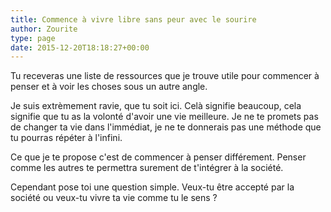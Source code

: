 ```yaml
---
title: Commence à vivre libre sans peur avec le sourire
author: Zourite
type: page
date: 2015-12-20T18:18:27+00:00
---
```

Tu receveras une liste de ressources que je trouve utile pour commencer à penser et à voir les choses sous un autre angle.

Je suis extrèmement ravie, que tu soit ici. Celà signifie beaucoup, cela signifie que tu as la volonté d'avoir une vie meilleure. Je ne te promets pas de changer ta vie dans l'immédiat, je ne te donnerais pas une méthode que tu pourras répéter à l'infini.

Ce que je te propose c'est de commencer à penser différement. Penser comme les autres te permettra surement de t'intégrer à la société.

Cependant pose toi une question simple. Veux-tu être accepté par la société ou veux-tu vivre ta vie comme tu le sens ?

